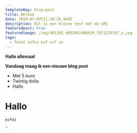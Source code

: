 ```yaml
---
templateKey: blog-post
title: Welkom
date: 2020-07-09T21:36:28.949Z
description: Dit is een kleine test met de CMS
featuredpost: true
featuredimage: /img/481392_4862891486630_1071210167_n.jpg
tags:
  - Teset zefez ezf ezf ze
---
```

**Hallo allemaal**

**Vandaag maag ik een nieuwe blog post**

* Met 5 euro
* Twintig dolla
* Hallo

# Hallo

`ezfez`

``